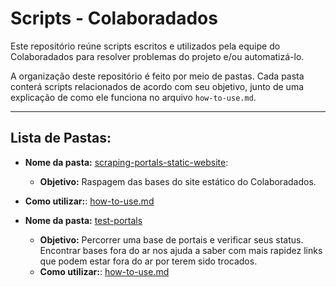 # Scripts - Colaboradados

Este repositório reúne scripts escritos e utilizados pela equipe do Colaboradados para resolver problemas do projeto e/ou automatizá-lo.

A organização deste repositório é feito por meio de pastas. Cada pasta conterá scripts relacionados de acordo com seu objetivo, junto de uma explicação de como ele funciona no arquivo `how-to-use.md`.

---

## Lista de Pastas:

-  **Nome da pasta:** [scraping-portals-static-website](https://github.com/colaboradados/scripts/scraping-portals-static-website):
	- **Objetivo:** Raspagem das bases do site estático do Colaboradados.
  - **Como utilizar:**: [how-to-use.md](https://github.com/colaboradados/scripts/scraping-portals-static-website/how-to-use.md)

- **Nome da pasta:** [test-portals](https://github.com/colaboradados/scripts/test-portals)
	- **Objetivo:** Percorrer uma base de portais e verificar seus status. Encontrar bases fora do ar nos ajuda a saber com mais rapidez links que podem estar fora do ar por terem sido trocados.
  - **Como utilizar:**: [how-to-use.md](https://github.com/colaboradados/scripts/test-portals/how-to-use.md)
